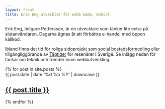 ```yaml
---
layout: front
title: Erik Eng utvecklar för webb &amp; mobilt
---
```


Erik Eng, tidigare Pettersson, är en utvecklare som tänker lite extra på slutanvändaren. Dagarna ägnas åt att förbättra e-handel med öppen källkod.

Ibland finns det tid för roliga sidoprojekt som <a href="http://www.hittebo.se/" title="Hittebo">social bostadsförmedling</a> eller tillgängliggörande av <a href="http://tagtider.net/">Tågtider</a> för resenärer i Sverige. Se inlägg nedan för tankar om teknik och trender inom webbutveckling.

<section class="posts">
    {% for post in site.posts %}
        <article>
            <time datetime="{{ page.date }}">{{ post.date | date:'%d %b %Y' | downcase }}</time>
            <h2><a href="{{ post.url }}">{{ post.title }}</a></h2>
        </article>
    {% endfor %}
</section>